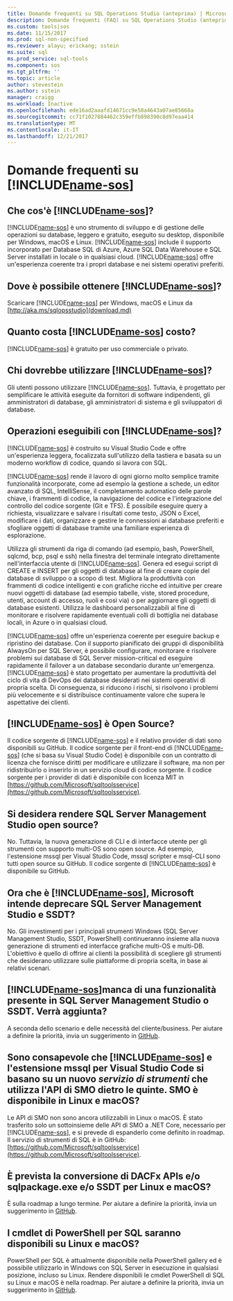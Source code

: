 ```yaml
---
title: Domande frequenti su SQL Operations Studio (anteprima) | Microsoft Docs
description: Domande frequenti (FAQ) su SQL Operations Studio (anteprima).
ms.custom: tools|sos
ms.date: 11/15/2017
ms.prod: sql-non-specified
ms.reviewer: alayu; erickang; sstein
ms.suite: sql
ms.prod_service: sql-tools
ms.component: sos
ms.tgt_pltfrm: ''
ms.topic: article
author: stevestein
ms.author: sstein
manager: craigg
ms.workload: Inactive
ms.openlocfilehash: ede16ad2aaafd14671cc9e58a4643a07ae85668a
ms.sourcegitcommit: cc71f1027884462c359effb898390c8d97eaa414
ms.translationtype: MT
ms.contentlocale: it-IT
ms.lasthandoff: 12/21/2017
---
```

# <a name="includename-sosincludesname-sosmd-faq"></a>Domande frequenti su [!INCLUDE[name-sos](../includes/name-sos.md)]

## <a name="what-is-includename-sosincludesname-sos-shortmd"></a>Che cos'è [!INCLUDE[name-sos](../includes/name-sos-short.md)]?

[!INCLUDE[name-sos](../includes/name-sos-short.md)] è uno strumento di sviluppo e di gestione delle operazioni su database, leggero e gratuito, eseguito su desktop, disponibile per Windows, macOS e Linux. [!INCLUDE[name-sos](../includes/name-sos-short.md)] include il supporto incorporato per Database SQL di Azure, Azure SQL Data Warehouse e SQL Server installati in locale o in qualsiasi cloud. [!INCLUDE[name-sos](../includes/name-sos-short.md)] offre un'esperienza coerente tra i propri database e nei sistemi operativi preferiti.

## <a name="where-can-i-get-includename-sosincludesname-sos-shortmd"></a>Dove è possibile ottenere [!INCLUDE[name-sos](../includes/name-sos-short.md)]?

Scaricare [!INCLUDE[name-sos](../includes/name-sos-short.md)] per Windows, macOS e Linux da [http://aka.ms/sqlopsstudio](download.md)

## <a name="how-much-does-includename-sosincludesname-sos-shortmd-cost"></a>Quanto costa [!INCLUDE[name-sos](../includes/name-sos-short.md)] costo?

[!INCLUDE[name-sos](../includes/name-sos-short.md)] è gratuito per uso commerciale o privato.

## <a name="who-should-use-includename-sosincludesname-sos-shortmd"></a>Chi dovrebbe utilizzare [!INCLUDE[name-sos](../includes/name-sos-short.md)]?

Gli utenti possono utilizzare [!INCLUDE[name-sos](../includes/name-sos-short.md)]. Tuttavia, è progettato per semplificare le attività eseguite da fornitori di software indipendenti, gli amministratori di database, gli amministratori di sistema e gli sviluppatori di database.


## <a name="what-can-i-do-with-includename-sosincludesname-sos-shortmd"></a>Operazioni eseguibili con [!INCLUDE[name-sos](../includes/name-sos-short.md)]? 

[!INCLUDE[name-sos](../includes/name-sos-short.md)] è costruito su Visual Studio Code e offre un'esperienza leggera, focalizzata sull'utilizzo della tastiera e basata su un moderno workflow di codice, quando si lavora con SQL.

[!INCLUDE[name-sos](../includes/name-sos-short.md)] rende il lavoro di ogni giorno molto semplice tramite funzionalità incorporate, come ad esempio la gestione a schede, un editor avanzato di SQL, IntelliSense, il completamento automatico delle parole chiave, i frammenti di codice, la navigazione del codice e l'integrazione del controllo del codice sorgente (Git e TFS). È possibile eseguire query a richiesta, visualizzare e salvare i risultati come testo, JSON o Excel, modificare i dati, organizzare e gestire le connessioni ai database preferiti e sfogliare oggetti di database tramite una familiare esperienza di esplorazione.

Utilizza gli strumenti da riga di comando (ad esempio, bash, PowerShell, sqlcmd, bcp, psql e ssh) nella finestra del terminale integrato direttamente nell'interfaccia utente di [!INCLUDE[name-sos](../includes/name-sos-short.md)]. Genera ed esegui script di CREATE e INSERT per gli oggetti di database al fine di creare copie del database di sviluppo o a scopo di test. Migliora la produttività con frammenti di codice intelligenti e con grafiche ricche ed intuitive per creare nuovi oggetti di database (ad esempio tabelle, viste, stored procedure, utenti, account di accesso, ruoli e così via) o per aggiornare gli oggetti di database esistenti. Utilizza le dashboard personalizzabili al fine di monitorare e risolvere rapidamente eventuali colli di bottiglia nei database locali, in Azure o in qualsiasi cloud.

[!INCLUDE[name-sos](../includes/name-sos-short.md)] offre un'esperienza coerente per eseguire backup e ripristino dei database. Con il supporto pianificato dei gruppi di disponibilità AlwaysOn per SQL Server, è possibile configurare, monitorare e risolvere problemi sui database di SQL Server mission-critical ed eseguire rapidamente il failover a un database secondario durante un'emergenza.
[!INCLUDE[name-sos](../includes/name-sos-short.md)] è stato progettato per aumentare la produttività del ciclo di vita di DevOps dei database desiderati nei sistemi operativi di propria scelta. Di conseguenza, si riducono i rischi, si risolvono i problemi più velocemente e si distribuisce continuamente valore che supera le aspettative dei clienti.


## <a name="is-includename-sosincludesname-sos-shortmd-open-source"></a>[!INCLUDE[name-sos](../includes/name-sos-short.md)] è Open Source? 

Il codice sorgente di [!INCLUDE[name-sos](../includes/name-sos-short.md)] e il relativo provider di dati sono disponibili su GitHub. Il codice sorgente per il front-end di [!INCLUDE[name-sos](../includes/name-sos-short.md)] (che si basa su Visual Studio Code) è disponibile con un contratto di licenza che fornisce diritti per modificare e utilizzare il software, ma non per ridistribuirlo o inserirlo in un servizio cloud di codice sorgente. Il codice sorgente per i provider di dati è disponibile con licenza MIT in [https://github.com/Microsoft/sqltoolsservice](https://github.com/Microsoft/sqltoolsservice).

## <a name="do-you-plan-to-open-source-ssms"></a>Si desidera rendere SQL Server Management Studio open source?

No. Tuttavia, la nuova generazione di CLI e di interfacce utente per gli strumenti con supporto multi-OS sono open source. Ad esempio, l'estensione mssql per Visual Studio Code, mssql scripter e msql-CLI sono tutti open source su GitHub. Il codice sorgente di [!INCLUDE[name-sos](../includes/name-sos-short.md)] è disponibile su GitHub.


## <a name="now-that-there-is-includename-sosincludesname-sos-shortmd-does-microsoft-plan-to-deprecate-ssms-and-ssdt"></a>Ora che è [!INCLUDE[name-sos](../includes/name-sos-short.md)], Microsoft intende deprecare SQL Server Management Studio e SSDT?

No. Gli investimenti per i principali strumenti Windows (SQL Server Management Studio, SSDT, PowerShell) continueranno insieme alla nuova generazione di strumenti ed interfacce grafiche multi-OS e multi-DB.
L'obiettivo è quello di offrire ai clienti la possibilità di scegliere gli strumenti che desiderano utilizzare sulle piattaforme di propria scelta, in base ai relativi scenari.


## <a name="includename-sosincludesname-sos-shortmd-is-missing-a-feature-that-is-in-ssmsssdt-will-you-add-it"></a>[!INCLUDE[name-sos](../includes/name-sos-short.md)]manca di una funzionalità presente in SQL Server Management Studio o SSDT. Verrà aggiunta?
A seconda dello scenario e delle necessità del cliente/business. Per aiutare a definire la priorità, invia un suggerimento in [GitHub](https://github.com/microsoft/sqlopsstudio/issues).


## <a name="i-understand-includename-sosincludesname-sos-shortmd-and-the-mssql-extension-for-vs-code-are-powered-by-a-new-tools-service-that-uses-smo-apis-under-the-covers-is-smo-available-on-linux-and-macos"></a>Sono consapevole che [!INCLUDE[name-sos](../includes/name-sos-short.md)] e l'estensione mssql per Visual Studio Code si basano su un nuovo *servizio di strumenti* che utilizza l'API di SMO dietro le quinte. SMO è disponibile in Linux e macOS?

Le API di SMO non sono ancora utilizzabili in Linux o macOS. È stato trasferito solo un sottoinsieme delle API di SMO a .NET Core, necessario per [!INCLUDE[name-sos](../includes/name-sos-short.md)], e si prevede di espanderlo come definito in roadmap.
Il servizio di strumenti di SQL è in GitHub: [https://github.com/Microsoft/sqltoolsservice](https://github.com/Microsoft/sqltoolsservice).


## <a name="do-you-plan-to-port-the-dacfx-apis-andor-sqlpackageexe-andor-ssdt-to-linux-and-macos"></a>È prevista la conversione di DACFx APIs e/o sqlpackage.exe e/o SSDT per Linux e macOS?

È sulla roadmap a lungo termine. Per aiutare a definire la priorità, invia un suggerimento in [GitHub](https://github.com/microsoft/sqlopsstudio/issues).


## <a name="will-sql-powershell-cmdlets-be-available-on-linux-and-macos"></a>I cmdlet di PowerShell per SQL saranno disponibili su Linux e macOS?

PowerShell per SQL è attualmente disponibile nella PowerShell gallery ed è possibile utilizzarlo in Windows con SQL Server in esecuzione in qualsiasi posizione, incluso su Linux. Rendere disponibili le cmdlet PowerShell di SQL su Linux e macOS è nella roadmap. Per aiutare a definire la priorità, invia un suggerimento in [GitHub](https://github.com/microsoft/sqlopsstudio/issues).

